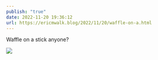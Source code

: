 ```yaml
---
publish: "true"
date: 2022-11-20 19:36:12
url: https://ericmwalk.blog/2022/11/20/waffle-on-a.html
---
```


Waffle on a stick anyone?

![](https://ericmwalk.blog/uploads/2022/8f02ecf32f.jpg)